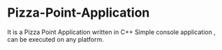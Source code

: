 # Pizza-Point-Application
It is a Pizza Point Application written in C++
Simple console application , can be executed on any platform.

